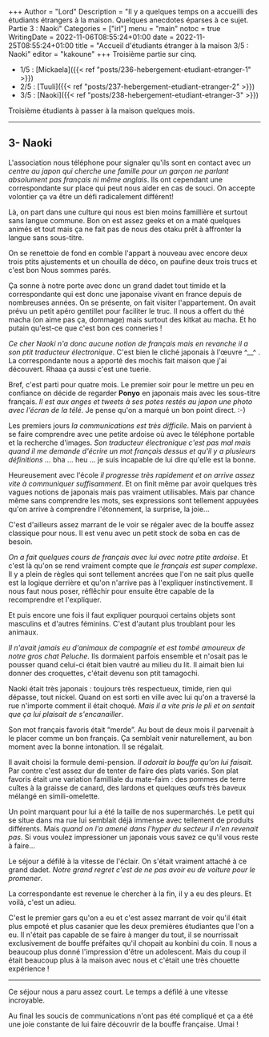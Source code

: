+++
Author = "Lord"
Description = "Il y a quelques temps on a accueilli des étudiants étrangers à la maison. Quelques anecdotes éparses à ce sujet. Partie 3 : Naoki"
Categories = ["irl"]
menu = "main"
notoc = true
WritingDate = 2022-11-06T08:55:24+01:00
date = 2022-11-25T08:55:24+01:00
title = "Accueil d'étudiants étranger à la maison 3/5 : Naoki"
editor = "kakoune"
+++
Troisième partie sur cinq.
  - 1/5 : [Mickaela]({{< ref "posts/236-hebergement-etudiant-etranger-1" >}})
  - 2/5 : [Tuuli]({{< ref "posts/237-hebergement-etudiant-etranger-2" >}})
  - 3/5 : [Naoki]({{< ref "posts/238-hebergement-etudiant-etranger-3" >}})

Troisième étudiants à passer à la maison quelques mois.

--------------

## 3- Naoki
L'association nous téléphone pour signaler qu'ils sont en contact avec *un centre au japon qui cherche une famille pour un garçon ne parlant absolument pas français ni même anglais*.
Ils ont cependant une correspondante sur place qui peut nous aider en cas de souci.
On accepte volontier ça va être un défi radicalement différent!

Là, on part dans une culture qui nous est bien moins famillière et surtout sans langue commune.
Bon on est assez geeks et on a maté quelques animés et tout mais ça ne fait pas de nous des otaku prêt à affronter la langue sans sous-titre.

On se renettoie de fond en comble l'appart à nouveau avec encore deux trois ptits ajustements et un chouilla de déco, on paufine deux trois trucs et c'est bon 
Nous sommes parés.

Ça sonne à notre porte avec donc un grand dadet tout timide et la correspondante qui est donc une japonaise vivant en france depuis de nombreuses années.
On se présente, on fait visiter l'appartement.
On avait prévu un petit apéro gentillet pour faciliter le truc.
Il nous a offert du thé macha (on aime pas ça, dommage) mais surtout des kitkat au macha.
Et ho putain qu'est-ce que c'est bon ces conneries !

*Ce cher Naoki n'a donc aucune notion de français mais en revanche il a son ptit traducteur électronique*.
C'est bien le cliché japonais à l'œuvre ^__^ .
La correspondante nous a apporté des mochis fait maison que j'ai découvert.
Rhaaa ça aussi c'est une tuerie.

Bref, c'est parti pour quatre mois.
Le premier soir pour le mettre un peu en confiance on décide de regarder **Ponyo** en japonais mais avec les sous-titre français.
*Il est aux anges et tweets à ses potes restés au japon une photo avec l'écran de la télé*.
Je pense qu'on a marqué un bon point direct. :-)

Les premiers jours *la communications est très difficile*.
Mais on parvient à se faire comprendre avec une petite ardoise où avec le téléphone portable et la recherche d'images.
*Son traducteur électronique c'est pas mal mais quand il me demande d'écrire un mot français dessus et qu'il y a plusieurs définitions …* bha … heu … je suis incapable de lui dire qu'elle est la bonne.

Heureusement avec l'école *il progresse très rapidement et on arrive assez vite à communiquer suffisamment*.
Et on finit même par avoir quelques très vagues notions de japonais mais pas vraiment utilisables.
Mais par chance même sans comprendre les mots, ses expressions sont tellement appuyées qu'on arrive à comprendre l'étonnement, la surprise, la joie…

C'est d'ailleurs assez marrant de le voir se régaler avec de la bouffe assez classique pour nous.
Il est venu avec un petit stock de soba en cas de besoin.

*On a fait quelques cours de français avec lui avec notre ptite ardoise*.
Et c'est là qu'on se rend vraiment compte que *le français est super complexe*.
Il y a plein de règles qui sont tellement ancrées que l'on ne sait plus quelle est la logique derrière et qu'on n'arrive pas à l'expliquer instinctivement.
Il nous faut nous poser, réflêchir pour ensuite être capable de la recomprendre et l'expliquer.

Et puis encore une fois il faut expliquer pourquoi certains objets sont masculins et d'autres féminins.
C'est d'autant plus troublant pour les animaux.

*Il n'avait jamais eu d'animaux de compagnie et est tombé amoureux de notre gros chat Peluche*.
Ils dormaient parfois ensemble et n'osait pas le pousser quand celui-ci était bien vautré au milieu du lit.
Il aimait bien lui donner des croquettes, c'était devenu son ptit tamagochi.

Naoki était très japonais : toujours très respectueux, timide, rien qui dépasse, tout nickel.
Quand on est sorti en ville avec lui qu'on a traversé la rue n'importe comment il était choqué.
*Mais il a vite pris le pli et on sentait que ça lui plaisait de s'encanailler*.

Son mot français favoris était “merde”.
Au bout de deux mois il parvenait à le placer comme un bon français.
Ça semblait venir naturellement, au bon moment avec la bonne intonation.
Il se régalait.

Il avait choisi la formule demi-pension.
*Il adorait la bouffe qu'on lui faisait.*
Par contre c'est assez dur de tenter de faire des plats variés.
Son plat favoris était une variation familliale du mate-faim : des pommes de terre cuîtes à la graisse de canard, des lardons et quelques œufs très baveux mélangé en simili-omelette.

Un point marquant pour lui a été la taille de nos supermarchés.
Le petit qui se situe dans ma rue lui semblait déjà immense avec tellement de produits différents.
Mais *quand on l'a amené dans l'hyper du secteur il n'en revenait pas*.
Si vous voulez impressioner un japonais vous savez ce qu'il vous reste à faire…

Le séjour a défilé à la vitesse de l'éclair.
On s'était vraiment attaché à ce grand dadet.
*Notre grand regret c'est de ne pas avoir eu de voiture pour le promener*.

La correspondante est revenue le chercher à la fin, il y a eu des pleurs.
Et voilà, c'est un adieu.

C'est le premier gars qu'on a eu et c'est assez marrant de voir qu'il était plus empoté et plus casanier que les deux premières étudiantes que l'on a eu.
Il n'était pas capable de se faire à manger du tout, il se nourrissait exclusivement de bouffe préfaites qu'il chopait au konbini du coin.
Il nous a beaucoup plus donné l'impression d'être un adolescent.
Mais du coup il était beaucoup plus à la maison avec nous et c'était une très chouette expérience !

-------------

Ce séjour nous a paru assez court.
Le temps a défilé à une vitesse incroyable.

Au final les soucis de communications n'ont pas été compliqué et ça a été une joie constante de lui faire découvrir de la bouffe française.
Umai !
